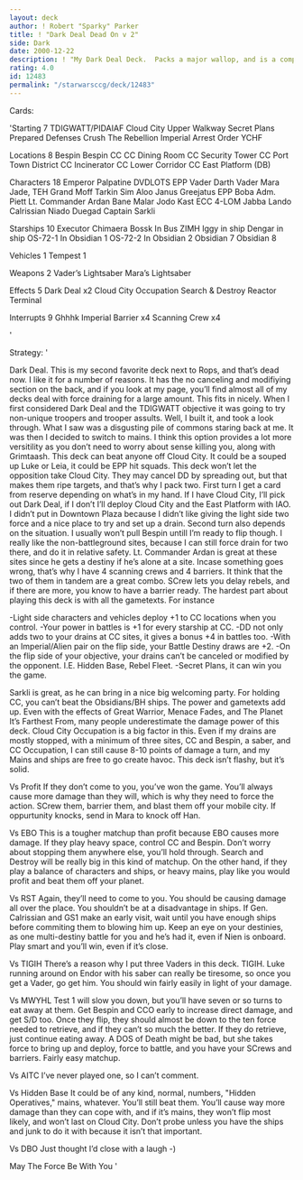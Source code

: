 ```yaml
---
layout: deck
author: ! Robert "Sparky" Parker
title: ! "Dark Deal Dead On v 2"
side: Dark
date: 2000-12-22
description: ! "My Dark Deal Deck.  Packs a major wallop, and is a complete monster when it comes to damage.  Beats the rebels off the city in the clouds."
rating: 4.0
id: 12483
permalink: "/starwarsccg/deck/12483"
---
```

Cards: 

'Starting 7
TDIGWATT/PIDAIAF
Cloud City Upper Walkway
Secret Plans
Prepared Defenses
Crush The Rebellion
Imperial Arrest Order
YCHF

Locations 8
Bespin
Bespin CC
CC Dining Room
CC Security Tower
CC Port Town District
CC Incinerator
CC Lower Corridor
CC East Platform (DB)

Characters 18
Emperor Palpatine
DVDLOTS
EPP Vader
Darth Vader
Mara Jade, TEH
Grand Moff Tarkin
Sim Aloo
Janus Greejatus
EPP Boba
Adm. Piett
Lt. Commander Ardan
Bane Malar
Jodo Kast
ECC 4-LOM
Jabba
Lando Calrissian
Niado Duegad
Captain Sarkli

Starships 10
Executor
Chimaera
Bossk In Bus
ZIMH
Iggy in ship
Dengar in ship
OS-72-1 In Obsidian 1
OS-72-2 In Obsidian 2
Obsidian 7
Obsidian 8

Vehicles 1
Tempest 1

Weapons 2
Vader’s Lightsaber
Mara’s Lightsaber

Effects 5
Dark Deal x2
Cloud City Occupation
Search & Destroy
Reactor Terminal

Interrupts 9
Ghhhk
Imperial Barrier x4
Scanning Crew x4

'

Strategy: '

Dark Deal.  This is my second favorite deck next to Rops, and that’s dead now.  I like it for a number of reasons.  It has the no canceling and modifiying section on the back, and if you look at my page, you’ll find almost all of my decks deal with force draining for a large amount.  This fits in nicely.  When I first considered Dark Deal and the TDIGWATT objective it was going to try non-unique troopers and trooper assults.  Well, I built it, and took a look through.  What I saw was a disgusting pile of commons staring back at me.  It was then I decided to switch to mains.  I think this option provides a lot more versitility as you don’t need to worry about sense killing you, along with Grimtaash.  This deck can beat anyone off Cloud City.  It could be a souped up Luke or Leia, it could be EPP hit squads.  This deck won’t let the opposition take Cloud City.  They may cancel DD by spreading out, but that makes them ripe targets, and that’s why I pack two.  First turn I get a card from reserve depending on what’s in my hand.  If I have Cloud City, I’ll pick out Dark Deal, if I don’t I’ll deploy Cloud City and the East Platform with IAO.  I didn’t put in Downtown Plaza because I didn’t like giving the light side two force and a nice place to try and set up a drain.  Second turn also depends on the situation.  I usually won’t pull Bespin untill I’m ready to flip though.  I really like the non-battleground sites, because I can still force drain for two there, and do it in relative safety.  Lt. Commander Ardan is great at these sites since he gets a destiny if he’s alone at a site.	Incase something goes wrong, that’s why I have 4 scanning crews and 4 barriers.  It think that the two of them in tandem are a great combo.  SCrew lets you delay rebels, and if there are more, you know to have a barrier ready.  The hardest part about playing this deck is with all the gametexts.  For instance

-Light side characters and vehicles deploy +1 to CC locations when you control.
-Your power in battles is +1 for every starship at CC.
-DD not only adds two to your drains at CC sites, it gives a bonus +4 in battles too.
-With an Imperial/Alien pair on the flip side, your Battle Destiny draws are +2.
-On the flip side of your objective, your drains can’t be canceled or modified by the opponent.  I.E. Hidden Base, Rebel Fleet.
-Secret Plans, it can win you the game.

Sarkli is great, as he can bring in a nice big welcoming party.  For holding CC, you can’t beat the Obsidians/BH ships.  The power and gametexts add up.  Even with the effects of Great Warrior, Menace Fades, and The Planet It’s Farthest From, many people underestimate the damage power of this deck.  Cloud City Occupation is a big factor in this.  Even if my drains are mostly stopped, with a minimum of three sites, CC and Bespin, a saber, and CC Occupation, I can still cause 8-10 points of damage a turn, and my Mains and ships are free to go create havoc.  This deck isn’t flashy, but it’s solid.

Vs Profit If they don’t come to you, you’ve won the game.  You’ll always cause more damage than they will, which is why they need to force the action.	SCrew them, barrier them, and blast them off your mobile city.	If oppurtunity knocks, send in Mara to knock off Han.

Vs EBO This is a tougher matchup than profit because EBO causes more damage.  If they play heavy space, control CC and Bespin.  Don’t worry about stopping them anywhere else, you’ll hold through.	Search and Destroy will be really big in this kind of matchup.	On the other hand, if they play a balance of characters and ships, or heavy mains, play like you would profit and beat them off your planet.

Vs RST Again, they’ll need to come to you.  You should be causing damage all over the place.  You shouldn’t be at a disadvantage in ships.  If Gen. Calrissian and GS1 make an early visit, wait until you have enough ships before commiting them to blowing him up.  Keep an eye on your destinies, as one multi-destiny battle for you and he’s had it, even if Nien is onboard.  Play smart and you’ll win, even if it’s close.

Vs TIGIH There’s a reason why I put three Vaders in this deck.  TIGIH.  Luke running around on Endor with his saber can really be tiresome, so once you get a Vader, go get him.	You should win fairly easily in light of your damage.

Vs MWYHL Test 1 will slow you down, but you’ll have seven or so turns to eat away at them.  Get Bespin and CCO early to increase direct damage, and get S/D too.	Once they flip, they should almost be down to the ten force needed to retrieve, and if they can’t so much the better.  If they do retrieve, just continue eating away.  A DOS of Death might be bad, but she takes force to bring up and deploy, force to battle, and you have your SCrews and barriers.  Fairly easy matchup.

Vs AITC I’ve never played one, so I can’t comment.

Vs Hidden Base It could be of any kind, normal, numbers, "Hidden Operatives," mains, whatever.  You’ll still beat them.  You’ll cause way more damage than they can cope with, and if it’s mains, they won’t flip most likely, and won’t last on Cloud City.  Don’t probe unless you have the ships and junk to do it with because it isn’t that important.

Vs DBO Just thought I’d close with a laugh -)

May The Force Be With You '
